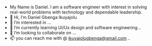 - My Name is Daniel. I am a software engineer with interest in solving real-world problems with technology and dependable leadership.
-  👋 Hi, I’m Daniel Gbenga Ikuyajolu 
- 👀 I’m interested in ...
- 🌱 I’m currently learning UI/Ux design and software engineering...
- 💞️ I’m looking to collaborate on ...
- 📫 you can reach me with @ ikuyajolugbenga@gmail.com ..

<!---
Dannyg2244/Dannyg2244 is a ✨ special ✨ repository because its `README.md` (this file) appears on your GitHub profile.
You can click the Preview link to take a look at your changes.
--->
